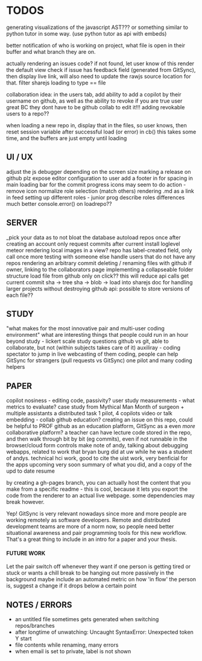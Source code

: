 TODOS
=====

generating visualizations of the javascript AST??? or something similar to
python tutor in some way. (use python tutor as api with embeds)

better notification of who is working on project, what file is open in their
buffer and what branch they are on.

actually rendering an issues code?
    if not found, let user know of this
    render the default view
check if issue has feedback field (generated from GitSync), then display live
link, will also need to update the rawjs source location for that.
filter sharejs loading to type == file

collaboration idea: in the users tab, add ability to add a copilot by their
username on github, as well as the ability to revoke if you are true user great
BC they dont have to be github collab to edit it!!! adding revokable users to a
repo??

when loading a new repo in, display that in the files, so user knows,
then reset session variable after successful load (or error) in cb()
this takes some time, and the buffers are just empty until loading



## UI / UX

adjust the js debugger depending on the screen size
marking a release on github plz
expose editor configuration to user
add a footer in for spacing in main
loading bar for the commit progress
icons may seem to do action - remove icon
normalize role selection (match others)
rendering .md as a link in feed
setting up different roles - junior prog
describe roles differences much better
console.error() on loadrepo??



## SERVER

\_pick your data as to not bloat the database
autoload repos once after creating an account
only request commits after current
install loglevel meteor
rendering local images in a view?
repo has label-created field, only call once
more testing with someone else
handle users that do not have any repos
rendering an arbitrary commit
deleting / renaming files with github
if owner, linking to the collaborators page
implementing a collapseable folder structure
load file from github only on click?? this will reduce api calls
get current commit sha -> tree sha -> blob -> load into sharejs doc
for handling larger projects without destroying github api:
possible to store versions of each file??


## STUDY

"what makes for the most innovative pair and multi-user coding environment"
what are interesting things that people could run in an hour
beyond study - lickert scale study questions
github vs git, able to collaborate, but not
(within subjects takes care of it)
auxiliray - coding spectator to jump in
live webcasting of them coding, people can help
GitSync for strangers (pull requests vs GitSync)
one pilot and many coding helpers



## PAPER

copilot nosiness - editing code, passivity?
user study measurements - what metrics to evaluate?
case study from Mythical Man Month of surgeon + multiple assistants
a distributed task 1 pilot, 4 copilots
video or talk embedding - collab github education?
creating an issue on this repo, could be helpful to PROF
github as an education platform, GitSync as a even *more* collaborative platform?
a teacher can have lecture code stored in the repo, and then walk through bit
by bit (eg commits), even if not runnable in the browser/cloud form controls
make note of andy, talking about debugging webapps, related to work that bryan
burg did at uw while he was a student of andys. technical hci work, good to
cite the uist work, very benficial for the apps upcoming very soon
summary of what you did, and a copy of the upd to date resume

by creating a gh-pages branch, you can actually host the content that you make
from a specific readme - this is cool, because it lets you export the code from
the renderer to an actual live webpage. some dependencies may break however.

Yep! GitSync is very relevant nowadays since more and more people are working
remotely as software developers. Remote and distributed development teams are
more of a norm now, so people need better situational awareness and pair
programming tools for this new workflow. That's a great thing to include in an
intro for a paper and your thesis.

#### FUTURE WORK

Let the pair switch off whenever they want if one person is getting tired or
stuck or wants a chill break to be hanging out more passively in the background
maybe include an automated metric on how 'in flow' the person is, suggest a
change if it drops below a certain point



## NOTES / ERRORS

- an untitled file sometimes gets generated when switching repos/branches
- after longtime of unwatching: Uncaught SyntaxError: Unexpected token Y start
- file contents while renaming, many errors
- when email is set to private, label is not shown

